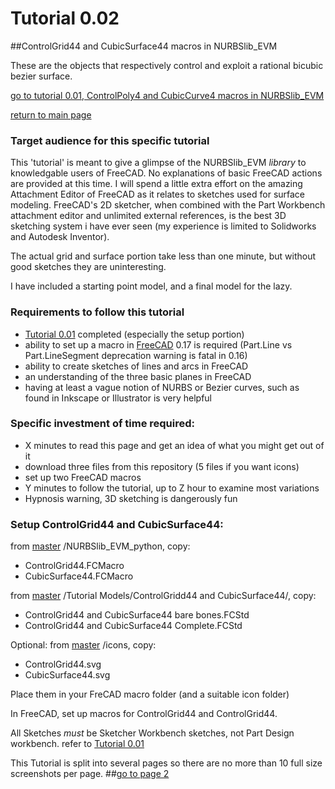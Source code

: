 # Tutorial 0.02
##ControlGrid44 and CubicSurface44 macros in NURBSlib_EVM

These are the objects that respectively control and exploit a rational bicubic bezier surface.

[go to tutorial 0.01, ControlPoly4 and CubicCurve4 macros in NURBSlib_EVM](https://github.com/edwardvmills/NURBSlib_EVM/blob/gh-pages/Tutorial%200.01%20ControlPoly4%20and%20CubicCurve4.md)

[return to main page](http://edwardvmills.github.io/NURBSlib_EVM/)

### Target audience for this specific tutorial
This 'tutorial' is meant to give a glimpse of the NURBSlib_EVM _library_ to knowledgable users of FreeCAD. No explanations of basic FreeCAD actions are provided at this time. I will spend a little extra effort on the amazing Attachment Editor of FreeCAD as it relates to sketches used for surface modeling. FreeCAD's 2D sketcher, when combined with the Part Workbench attachment editor and unlimited external references, is the best 3D sketching system i have ever seen (my experience is limited to Solidworks and Autodesk Inventor).

The actual grid and surface portion take less than one minute, but without good sketches they are uninteresting.

I have included a starting point model, and a final model for the lazy.

### Requirements to follow this tutorial
* [Tutorial 0.01](https://github.com/edwardvmills/NURBSlib_EVM/blob/gh-pages/Tutorial%200.01%20ControlPoly4%20and%20CubicCurve4.md) completed (especially the setup portion)
* ability to set up a macro in [FreeCAD](http://www.freecadweb.org/) 0.17 is required (Part.Line vs Part.LineSegment deprecation warning is fatal in 0.16)
* ability to create sketches of lines and arcs in FreeCAD
* an understanding of the three basic planes in FreeCAD
* having at least a vague notion of NURBS or Bezier curves, such as found in Inkscape or Illustrator is very helpful

### Specific investment of time required:
* X minutes to read this page and get an idea of what you might get out of it
* download three files from this repository (5 files if you want icons)
* set up two FreeCAD macros
* Y minutes to follow the tutorial, up to Z hour to examine most variations
* Hypnosis warning, 3D sketching is dangerously fun

### Setup ControlGrid44 and CubicSurface44:
from [master](https://github.com/edwardvmills/NURBSlib_EVM) /NURBSlib_EVM_python, copy:
* ControlGrid44.FCMacro
* CubicSurface44.FCMacro

from [master](https://github.com/edwardvmills/NURBSlib_EVM) /Tutorial Models/ControlGridd44 and CubicSurface44/, copy:
* ControlGrid44 and CubicSurface44 bare bones.FCStd
* ControlGrid44 and CubicSurface44 Complete.FCStd

Optional: from [master](https://github.com/edwardvmills/NURBSlib_EVM) /icons, copy:
* ControlGrid44.svg
* CubicSurface44.svg

Place them in your FreCAD macro folder (and a suitable icon folder)

In FreeCAD, set up macros for ControlGrid44 and ControlGrid44.

All Sketches _must_ be Sketcher Workbench sketches, not  Part Design workbench. refer to [Tutorial 0.01](https://github.com/edwardvmills/NURBSlib_EVM/blob/gh-pages/Tutorial%200.01%20ControlPoly4%20and%20CubicCurve4.md)


This Tutorial is split into several pages so there are no more than 10 full size screenshots per page.
##[go to page 2](https://github.com/edwardvmills/NURBSlib_EVM/blob/gh-pages/Tutorial%200.02%20ControlGrid44%20and%20CubicSurface44%20-%20page%2002.md)
